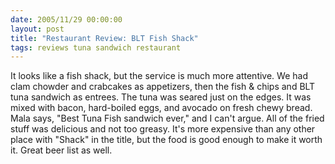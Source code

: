 ```yaml
---
date: 2005/11/29 00:00:00
layout: post
title: "Restaurant Review: BLT Fish Shack"
tags: reviews tuna sandwich restaurant
---
```


It looks like a fish shack, but the service is much more attentive. We had clam chowder and crabcakes as appetizers, then the fish &amp; chips and BLT tuna sandwich as entrees. The tuna was seared just on the edges. It was mixed with bacon, hard-boiled eggs, and avocado on fresh chewy bread. Mala says, "Best Tuna Fish sandwich ever," and I can't argue. All of the fried stuff was delicious and not too greasy. It's more expensive than any other place with "Shack" in the title, but the food is good enough to make it worth it. Great beer list as well.
